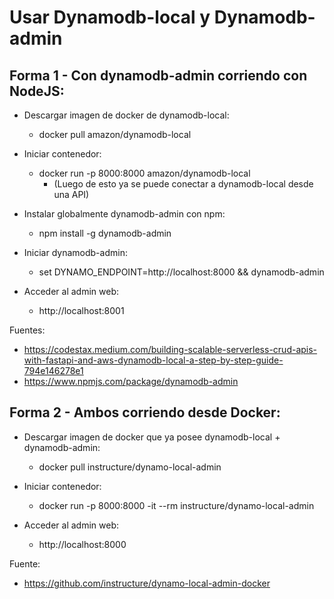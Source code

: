 # Usar Dynamodb-local y Dynamodb-admin

## Forma 1 - Con dynamodb-admin corriendo con NodeJS:
- Descargar imagen de docker de dynamodb-local:
  - docker pull amazon/dynamodb-local

- Iniciar contenedor:
  - docker run -p 8000:8000 amazon/dynamodb-local
      - (Luego de esto ya se puede conectar a dynamodb-local desde una API)

- Instalar globalmente dynamodb-admin con npm:
  - npm install -g dynamodb-admin

- Iniciar dynamodb-admin:
  - set DYNAMO_ENDPOINT=http://localhost:8000 && dynamodb-admin

- Acceder al admin web:
  - http://localhost:8001

Fuentes:
- https://codestax.medium.com/building-scalable-serverless-crud-apis-with-fastapi-and-aws-dynamodb-local-a-step-by-step-guide-794e146278e1
- https://www.npmjs.com/package/dynamodb-admin


## Forma 2 - Ambos corriendo desde Docker:
- Descargar imagen de docker que ya posee dynamodb-local + dynamodb-admin:
  - docker pull instructure/dynamo-local-admin

- Iniciar contenedor:
  - docker run -p 8000:8000 -it --rm instructure/dynamo-local-admin

- Acceder al admin web:
  - http://localhost:8000

Fuente:
- https://github.com/instructure/dynamo-local-admin-docker
